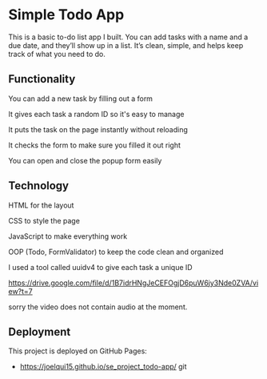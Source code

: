 # Simple Todo App

This is a basic to-do list app I built. You can add tasks with a name and a due date, and they’ll show up in a list. It’s clean, simple, and helps keep track of what you need to do.

## Functionality

You can add a new task by filling out a form

It gives each task a random ID so it's easy to manage

It puts the task on the page instantly without reloading

It checks the form to make sure you filled it out right

You can open and close the popup form easily

## Technology

HTML for the layout

CSS to style the page

JavaScript to make everything work

OOP (Todo, FormValidator) to keep the code clean and organized

I used a tool called uuidv4 to give each task a unique ID

https://drive.google.com/file/d/1B7idrHNgJeCEFOgjD6puW6jy3Nde0ZVA/view?t=7

sorry the video does not contain audio at the moment.

## Deployment

This project is deployed on GitHub Pages:

- https://joelqui15.github.io/se_project_todo-app/
  git
